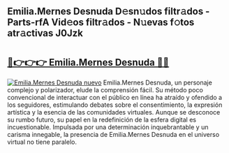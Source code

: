 ## Emilia.Mernes Desnuda D𝚎sn𝚞dos filtr𝚊dos - Parts-rfA Vid𝚎os filtr𝚊dos - N𝚞evas f𝚘tos atr𝚊ctivas J0Jzk

# <h2><a href="http://mbblkz4.tromn.icu/?c=Emilia.Mernes+Desnuda">🔗👉👉👉 Emilia.Mernes Desnuda 🔗🔗</a></h2>

[![Emilia.Mernes Desnuda nuevo](https://i.imgur.com/pEAQMta.gif)](http://mbblkz4.tromn.icu/?c=Emilia.Mernes+Desnuda)
Emilia.Mernes Desnuda, un personaje complejo y polarizador, elude la comprensión fácil. Su método poco convencional de interactuar con el público en línea ha atraído y ofendido a los seguidores, estimulando debates sobre el consentimiento, la expresión artística y la esencia de las comunidades virtuales. Aunque se desconoce su rumbo futuro, su papel en la redefinición de la esfera digital es incuestionable. Impulsada por una determinación inquebrantable y un carisma innegable, la presencia de Emilia.Mernes Desnuda en el universo virtual no tiene paralelo.
